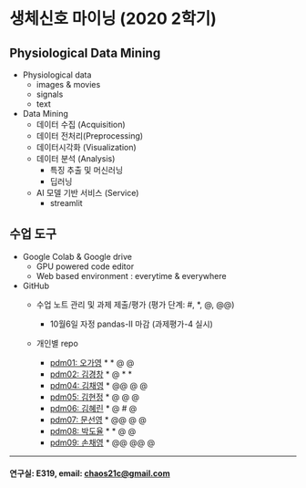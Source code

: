 # 생체신호 마이닝 (2020 2학기)

## Physiological Data Mining
* Physiological data
  - images & movies
  - signals
  - text
* Data Mining
  - 데이터 수집 (Acquisition)
  - 데이터 전처리(Preprocessing)
  - 데이터시각화 (Visualization)
  - 데이터 분석 (Analysis)
    * 특징 추출 및 머신러닝
    * 딥러닝
  - AI 모델 기반 서비스 (Service)
    * streamlit
    
## 수업 도구
* Google Colab & Google drive
  - GPU powered code editor
  - Web based environment : everytime & everywhere
* GitHub
  - 수업 노트 관리 및 과제 제출/평가 (평가 단계: #, *, @, @@)
    * 10월6일 자정 pandas-II 마감 (과제평가-4 실시) 
    
  - 개인별 repo  
    * [pdm01: 오가영](https://github.com/o-going/pdm01) * * @ @
    * [pdm02: 김경창](https://github.com/rldckd0103/pdm02) * @ * *
    * [pdm04: 김채영](https://github.com/kimchaeyoung-student/pdm04) * @@ @ @
    * [pdm05: 김현정](https://github.com/dasdasqs2/pdm05) * @ @ @
    * [pdm06: 김혜린](https://github.com/Kim-Hyerin/pdm06) * @ # @
    * [pdm07: 문선영](https://github.com/anstjsdud/pdm07) * @@ @ @
    * [pdm08: 박도율](https://github.com/DoyulPark/pdm08) * * @ @
    * [pdm09: 손채영](https://github.com/chaeyeongSon/pdm09) * @@ @@ @
 ---
 #### 연구실: E319, email: chaos21c@gmail.com
 
